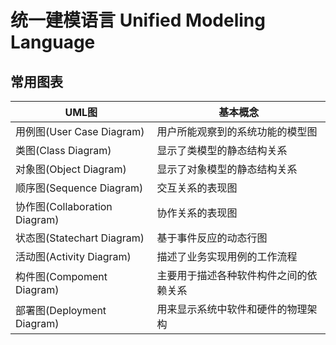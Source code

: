 # 统一建模语言 Unified Modeling Language



## 常用图表

| UML图                         | 基本概念                               |
| ----------------------------- | -------------------------------------- |
| 用例图(User Case Diagram)     | 用户所能观察到的系统功能的模型图       |
| 类图(Class Diagram)           | 显示了类模型的静态结构关系             |
| 对象图(Object Diagram)        | 显示了对象模型的静态结构关系           |
| 顺序图(Sequence Diagram)      | 交互关系的表现图                       |
| 协作图(Collaboration Diagram) | 协作关系的表现图                       |
| 状态图(Statechart Diagram)    | 基于事件反应的动态行图                 |
| 活动图(Activity Diagram)      | 描述了业务实现用例的工作流程           |
| 构件图(Compoment Diagram)     | 主要用于描述各种软件构件之间的依赖关系 |
| 部署图(Deployment Diagram)    | 用来显示系统中软件和硬件的物理架构     |

